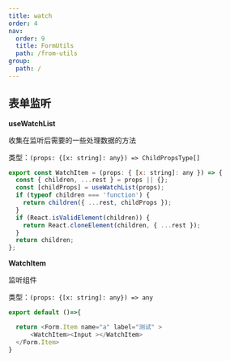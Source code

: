 ```yaml
---
title: watch
order: 4
nav:
  order: 9
  title: FormUtils
  path: /from-utils
group:
  path: /
---
```


## 表单监听

**useWatchList**

收集在监听后需要的一些处理数据的方法

类型：`(props: {[x: string]: any}) => ChildPropsType[]`

```js
export const WatchItem = (props: { [x: string]: any }) => {
  const { children, ...rest } = props || {};
  const [childProps] = useWatchList(props);
  if (typeof children === 'function') {
    return children({ ...rest, childProps });
  }
  if (React.isValidElement(children)) {
    return React.cloneElement(children, { ...rest });
  }
  return children;
};
```

**WatchItem**

监听组件

类型：`(props: {[x: string]: any}) => any`

```js
export default ()=>{

  return <Form.Item name="a" label="测试" >
      <WatchItem><Input ></WatchItem>
  </Form.Item>
}

```
